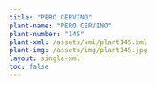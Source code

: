 ```yaml
---
title: "PERO CERVINO"
plant-name: "PERO CERVINO"
plant-number: "145"
plant-xml: /assets/xml/plant145.xml
plant-img: /assets/img/plant145.jpg
layout: single-xml
toc: false
---
```

